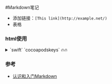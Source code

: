 #Markdown笔记
* 添加链接：```[This link](http://example.net/)```
* 表格

### html使用
<details><summary>`swift` `cocoapodskeys` 🔥🔥</summary>	  https://github.com/artsy/Emergence<br>  Added November  6, 2015<br>  License: [`mit`](http://choosealicense.com/licenses/mit/)
<div><img height='300' alt='Artsy Shows image 1' src='https://raw.githubusercontent.com/artsy/emergence/master/docs/screenshots/featured.png'> <img height='300' alt='Artsy Shows image 2' src='https://raw.githubusercontent.com/artsy/emergence/master/docs/screenshots/show.png'> 
</div>
  </details>

### 参考
* [认识和入门Markdown](http://sspai.com/25137)


